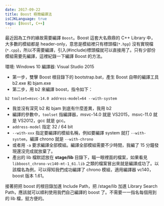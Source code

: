 ```yaml
---
date: 2017-09-22
title: Boost 極簡編譯法
isCJKLanguage: true
tags: [Boost, C++]
---
```


最近因為工作的緣故需要編譯 `Boost`。Boost 這套大名鼎鼎的 C++ Library 中，大多數的模組都是 header-only，意思是模組裡只有標頭檔(`*.hpp`) 沒有實現檔(`*.cpp`)，所以不需要編譯，引入(#include)標頭檔就可以直接用了。只有少部份模組需要先編譯，這裡紀錄一下編譯 Boost 的方法。

環境: Windows 10 編譯器: Visual Studio 2015


* 第一步，雙擊 Boost 根目錄下的 bootstrap.bat，產生 Boost 自帶的編譯工具 b2.exe 和 bjam.exe
* 第二步，用 b2 來編譯 boost，指令如下：

```
b2 toolset=msvc-14.0 address-model=64 --with-system
```

* 我並沒有深究 b2 和 bjam 到底有什麼差異，我用 b2
* 編譯的參數中，`toolset` 指編譯器，msvc-14.0 就是 VS2015，msvc-11.0 就是 VS2012，gcc 就是 gcc。
* `address-model` 指定 32 / 64 bit
* `--with-xxx` 指定要編譯的模組名稱，例如要編譯 system 就打 `--with-system`，編譯 chrono 就是 `--with-chrono`
* 或者用 `-a` 要求編譯全部模組。編譯全部模組需要不少時間，我編了 15 分鐘發現還沒完成就放棄了。
* 產出的 lib 檔默認放在 **stage/lib** 目錄下，瞄一眼裡面的檔案，如果看見 `libboost_chrono-vc140-mt-1_61.lib` 之類的檔案冒出來就是編譯成功了。以該檔名為例，可以得知我們成功編譯了 chrono 模組，適用編譯器 vc140，boost 版本 1.61。

接著把把 boost 的根目錄加進 Include Path，把 /stage/lib 加進 Library Search Path，應該就可以順利使用我們自己編譯的 boost 了。不需要一一指名每個用到的 lib 檔，挺方便的。